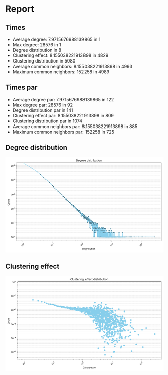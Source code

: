 # Report

## Times

- Average degree: 7.9715676988139865 in 1
- Max degree: 28576 in 1
- Degree distribution in 8
- Clustering effect: 8.155038221913898 in 4829
- Clustering distribution in 5080
- Average common neighbors: 8.155038221913898 in 4993
- Maximum common neighbors: 152258 in 4989

## Times par

- Average degree par: 7.9715676988139865 in 122
- Max degree par: 28576 in 92
- Degree distribution par in 141
- Clustering effect par: 8.155038221913898 in 809
- Clustering distribution par in 1074
- Average common neighbors par: 8.155038221913898 in 885
- Maximum common neighbors par: 152258 in 725

## Degree distribution

![degree distribution](distributions.png)

## Clustering effect

![degree distribution](cls_distribution.png)
